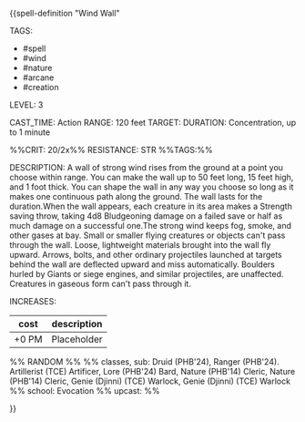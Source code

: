 {{spell-definition "Wind Wall"

TAGS: 
  - #spell
  - #wind
  - #nature 
  - #arcane 
  - #creation

LEVEL: 3

CAST_TIME: Action
RANGE: 120 feet
TARGET: 
DURATION: Concentration, up to 1 minute

%%CRIT: 20/2x%%
RESISTANCE: STR
%%TAGS:%%

DESCRIPTION:
A wall of strong wind rises from the ground at a point you choose within range. You can make the wall up to 50 feet long, 15 feet high, and 1 foot thick. You can shape the wall in any way you choose so long as it makes one continuous path along the ground. The wall lasts for the duration.When the wall appears, each creature in its area makes a Strength saving throw, taking 4d8 Bludgeoning damage on a failed save or half as much damage on a successful one.The strong wind keeps fog, smoke, and other gases at bay. Small or smaller flying creatures or objects can't pass through the wall. Loose, lightweight materials brought into the wall fly upward. Arrows, bolts, and other ordinary projectiles launched at targets behind the wall are deflected upward and miss automatically. Boulders hurled by Giants or siege engines, and similar projectiles, are unaffected. Creatures in gaseous form can't pass through it.

INCREASES:

| cost | description |
| ---- | ----------- |
| +0 PM     |    Placeholder        |


%% RANDOM
%%
%% classes, sub: Druid (PHB'24), Ranger (PHB'24). Artillerist (TCE) Artificer, Lore (PHB'24) Bard, Nature (PHB'14) Cleric, Nature (PHB'14) Cleric, Genie (Djinni) (TCE) Warlock, Genie (Djinni) (TCE) Warlock
%% school: Evocation
%% upcast: 
%%


}}